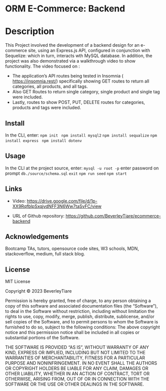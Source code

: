 # ORM E-Commerce: Backend

# Description

This Project involved the development of a backend design for an e-commerce site, using an Express.js API, configured in conjunction with Sequelize: which in turn, interacts wth MySQL database. In addition, the project was also demonstrated via a walkthrough video to show functionality. 
The video focused on :
- The application’s API routes being tested in Insomnia ( https://insomnia.rest/) specifically showing GET routes to return all categories, all products, and all tags.
- Also GET Routes to return single category, single product and single tag were included.
- Lastly, routes to show POST, PUT, DELETE routes for categories, products and tags were included.

## Install

In the CLI, enter:
```npm init ```
```npm install mysql2```
```npm install sequalize```
```npm install express ```
```npm install dotenv```


## Usage
In the CLI at the project source, enter:
```mysql -u root -p```
enter password on prompt
```db./source/schema.sql```
```exit```
```npm run seed```
```npm start```


## Links

- Video: https://drive.google.com/file/d/1p-XX9RqfblpSxqjvdNFF3N6Ww7taSvFC/view

- URL of Github repository: https://github.com/BeverleyTiare/ecommerce-backend

## Acknowledgements
Bootcamp TAs, tutors, opensource code sites, W3 schools, MDN, stackoverflow, medium, full stack blog.

## License

MIT License

Copyright © 2023 BeverleyTiare

Permission is hereby granted, free of charge, to any person obtaining a copy of this software and associated documentation files (the “Software”), to deal in the Software without restriction, including without limitation the rights to use, copy, modify, merge, publish, distribute, sublicense, and/or sell copies of the Software, and to permit persons to whom the Software is furnished to do so, subject to the following conditions: The above copyright notice and this permission notice shall be included in all copies or substantial portions of the Software.

THE SOFTWARE IS PROVIDED “AS IS”, WITHOUT WARRANTY OF ANY KIND, EXPRESS OR IMPLIED, INCLUDING BUT NOT LIMITED TO THE WARRANTIES OF MERCHANTABILITY, FITNESS FOR A PARTICULAR PURPOSE AND NONINFRINGEMENT. IN NO EVENT SHALL THE AUTHORS OR COPYRIGHT HOLDERS BE LIABLE FOR ANY CLAIM, DAMAGES OR OTHER LIABILITY, WHETHER IN AN ACTION OF CONTRACT, TORT OR OTHERWISE, ARISING FROM, OUT OF OR IN CONNECTION WITH THE SOFTWARE OR THE USE OR OTHER DEALINGS IN THE SOFTWARE.

